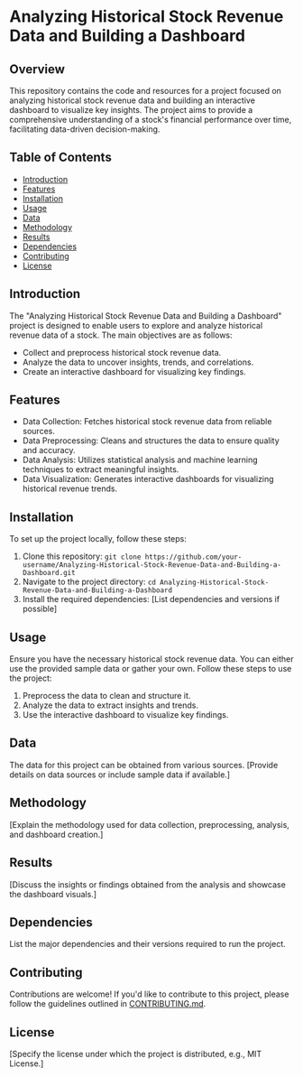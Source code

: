 # Analyzing Historical Stock Revenue Data and Building a Dashboard

## Overview

This repository contains the code and resources for a project focused on analyzing historical stock revenue data and building an interactive dashboard to visualize key insights. The project aims to provide a comprehensive understanding of a stock's financial performance over time, facilitating data-driven decision-making.

## Table of Contents

- [Introduction](#introduction)
- [Features](#features)
- [Installation](#installation)
- [Usage](#usage)
- [Data](#data)
- [Methodology](#methodology)
- [Results](#results)
- [Dependencies](#dependencies)
- [Contributing](#contributing)
- [License](#license)

## Introduction

The "Analyzing Historical Stock Revenue Data and Building a Dashboard" project is designed to enable users to explore and analyze historical revenue data of a stock. The main objectives are as follows:

- Collect and preprocess historical stock revenue data.
- Analyze the data to uncover insights, trends, and correlations.
- Create an interactive dashboard for visualizing key findings.

## Features

- Data Collection: Fetches historical stock revenue data from reliable sources.
- Data Preprocessing: Cleans and structures the data to ensure quality and accuracy.
- Data Analysis: Utilizes statistical analysis and machine learning techniques to extract meaningful insights.
- Data Visualization: Generates interactive dashboards for visualizing historical revenue trends.

## Installation

To set up the project locally, follow these steps:

1. Clone this repository: `git clone https://github.com/your-username/Analyzing-Historical-Stock-Revenue-Data-and-Building-a-Dashboard.git`
2. Navigate to the project directory: `cd Analyzing-Historical-Stock-Revenue-Data-and-Building-a-Dashboard`
3. Install the required dependencies: [List dependencies and versions if possible]

## Usage

Ensure you have the necessary historical stock revenue data. You can either use the provided sample data or gather your own. Follow these steps to use the project:

1. Preprocess the data to clean and structure it.
2. Analyze the data to extract insights and trends.
3. Use the interactive dashboard to visualize key findings.

## Data

The data for this project can be obtained from various sources. [Provide details on data sources or include sample data if available.]

## Methodology

[Explain the methodology used for data collection, preprocessing, analysis, and dashboard creation.]

## Results

[Discuss the insights or findings obtained from the analysis and showcase the dashboard visuals.]

## Dependencies

List the major dependencies and their versions required to run the project.

## Contributing

Contributions are welcome! If you'd like to contribute to this project, please follow the guidelines outlined in [CONTRIBUTING.md](CONTRIBUTING.md).

## License

[Specify the license under which the project is distributed, e.g., MIT License.]

